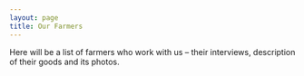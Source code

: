 ```yaml
---
layout: page
title: Our Farmers
---
```

Here will be a list of farmers who work with us – their interviews, description of their goods and its photos.

